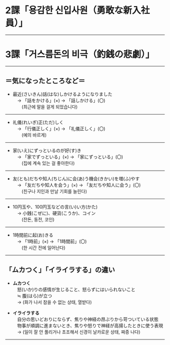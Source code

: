 # 2課「용감한 신입사원（勇敢な新入社員）」

---

# 3課「거스름돈의 비극（釣銭の悲劇）」

---

## ＝気になったところなど＝

- 最近(さいきん)話(はな)しかけるようになりました  
　→ 「話をかける」(×) → 「話しかける」(〇)  
　　(최근에 말을 걸게 되었습니다)  

---

- 礼儀(れいぎ)正(ただ)しく  
　→ 「行儀正しく」(×) → 「礼儀正しく」(〇)  
　　(예의 바르게)  

---

- 家(いえ)にずっといるのが好(す)き  
　→ 「家でずっといる」(×) → 「家にずっといる」(〇)  
　　(집에 계속 있는 걸 좋아한다)  

---

- 友(とも)だちや知人(ちじん)に会(あ)う機会(きかい)を増(ふ)やす  
　→ 「友だちや知人を会う」(×) → 「友だちや知人に会う」(〇)  
　　(친구나 지인과 만날 기회를 늘린다)  

---

- 10円玉や、100円玉などの言(い)い方(かた)  
　→ 小銭(こぜに)、硬貨(こうか)、コイン  
　　(잔돈, 동전, 코인)  

---

- 1時間前に起(お)きる  
　→ 「1時前」(×) → 「1時間前」(〇)  
　　(한 시간 전에 일어난다)  

---

## 「ムカつく」「イライラする」の違い

- **ムカつく**  
　怒(いか)りの感情が生じること、怒らずにはいられないこと  
　≒ 腹(はら)が立つ  
　→ (화가 나서 참을 수 없는 상태, 열받다)  

- **イライラする**  
　自分の思いどおりにならず、焦りや神経の昂ぶりから苛ついている状態  
　物事が順調に進まないとき、焦りや怒りで神経が高揚したときに使う表現  
　→ (일이 잘 안 풀리거나 초조해서 신경이 날카로운 상태, 짜증 나다)  

---
